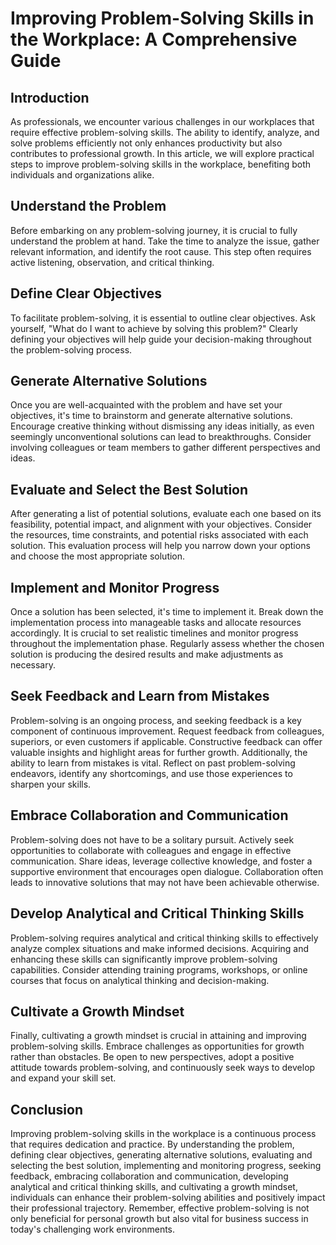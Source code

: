 # **Improving Problem-Solving Skills in the Workplace: A Comprehensive Guide**

## Introduction

As professionals, we encounter various challenges in our workplaces that require effective problem-solving skills. The ability to identify, analyze, and solve problems efficiently not only enhances productivity but also contributes to professional growth. In this article, we will explore practical steps to improve problem-solving skills in the workplace, benefiting both individuals and organizations alike.

## Understand the Problem

Before embarking on any problem-solving journey, it is crucial to fully understand the problem at hand. Take the time to analyze the issue, gather relevant information, and identify the root cause. This step often requires active listening, observation, and critical thinking.

## Define Clear Objectives

To facilitate problem-solving, it is essential to outline clear objectives. Ask yourself, "What do I want to achieve by solving this problem?" Clearly defining your objectives will help guide your decision-making throughout the problem-solving process.

## Generate Alternative Solutions

Once you are well-acquainted with the problem and have set your objectives, it's time to brainstorm and generate alternative solutions. Encourage creative thinking without dismissing any ideas initially, as even seemingly unconventional solutions can lead to breakthroughs. Consider involving colleagues or team members to gather different perspectives and ideas.

## Evaluate and Select the Best Solution

After generating a list of potential solutions, evaluate each one based on its feasibility, potential impact, and alignment with your objectives. Consider the resources, time constraints, and potential risks associated with each solution. This evaluation process will help you narrow down your options and choose the most appropriate solution.

## Implement and Monitor Progress

Once a solution has been selected, it's time to implement it. Break down the implementation process into manageable tasks and allocate resources accordingly. It is crucial to set realistic timelines and monitor progress throughout the implementation phase. Regularly assess whether the chosen solution is producing the desired results and make adjustments as necessary.

## Seek Feedback and Learn from Mistakes

Problem-solving is an ongoing process, and seeking feedback is a key component of continuous improvement. Request feedback from colleagues, superiors, or even customers if applicable. Constructive feedback can offer valuable insights and highlight areas for further growth. Additionally, the ability to learn from mistakes is vital. Reflect on past problem-solving endeavors, identify any shortcomings, and use those experiences to sharpen your skills.

## Embrace Collaboration and Communication

Problem-solving does not have to be a solitary pursuit. Actively seek opportunities to collaborate with colleagues and engage in effective communication. Share ideas, leverage collective knowledge, and foster a supportive environment that encourages open dialogue. Collaboration often leads to innovative solutions that may not have been achievable otherwise.

## Develop Analytical and Critical Thinking Skills

Problem-solving requires analytical and critical thinking skills to effectively analyze complex situations and make informed decisions. Acquiring and enhancing these skills can significantly improve problem-solving capabilities. Consider attending training programs, workshops, or online courses that focus on analytical thinking and decision-making.

## Cultivate a Growth Mindset

Finally, cultivating a growth mindset is crucial in attaining and improving problem-solving skills. Embrace challenges as opportunities for growth rather than obstacles. Be open to new perspectives, adopt a positive attitude towards problem-solving, and continuously seek ways to develop and expand your skill set.

## Conclusion

Improving problem-solving skills in the workplace is a continuous process that requires dedication and practice. By understanding the problem, defining clear objectives, generating alternative solutions, evaluating and selecting the best solution, implementing and monitoring progress, seeking feedback, embracing collaboration and communication, developing analytical and critical thinking skills, and cultivating a growth mindset, individuals can enhance their problem-solving abilities and positively impact their professional trajectory. Remember, effective problem-solving is not only beneficial for personal growth but also vital for business success in today's challenging work environments.